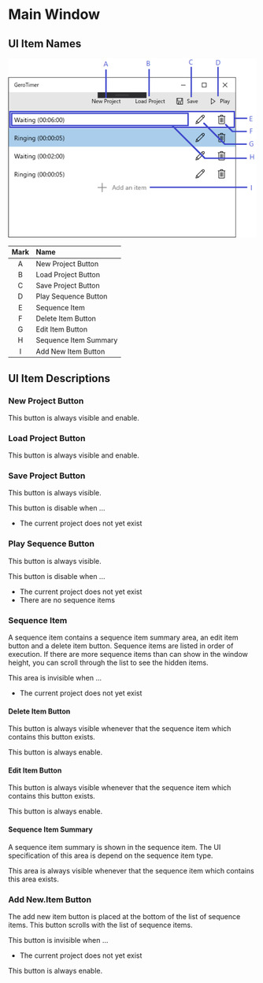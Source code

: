 # Main Window

## UI Item Names

![ScreenImage](./MainWindow.png)

|Mark|Name|
|:--:|:---|
|A|New Project Button|
|B|Load Project Button|
|C|Save Project Button|
|D|Play Sequence Button|
|E|Sequence Item|
|F|Delete Item Button|
|G|Edit Item Button|
|H|Sequence Item Summary|
|I|Add New Item Button|

## UI Item Descriptions

### New Project Button

This button is always visible and enable.

### Load Project Button

This button is always visible and enable.

### Save Project Button

This button is always visible.

This button is disable when ...

* The current project does not yet exist

### Play Sequence Button

This button is always visible.

This button is disable when ...

* The current project does not yet exist
* There are no sequence items

### Sequence Item

A sequence item contains a sequence item summary area, an edit item button and a delete item button.
Sequence items are listed in order of execution.
If there are more sequence items than can show in the window height, you can scroll through the list to see the hidden items.

This area is invisible when ...

* The current project does not yet exist

#### Delete Item Button

This button is always visible whenever that the sequence item which contains this button exists.

This button is always enable.

#### Edit Item Button

This button is always visible whenever that the sequence item which contains this button exists.

This button is always enable.

#### Sequence Item Summary

A sequence item summary is shown in the sequence item.
The UI specification of this area is depend on the sequence item type.

This area is always visible whenever that the sequence item which contains this area exists.

### Add New.Item Button

The add new item button is placed at the bottom of the list of sequence items.
This button scrolls with the list of sequence items.

This button is invisible when ...

* The current project does not yet exist

This button is always enable.
